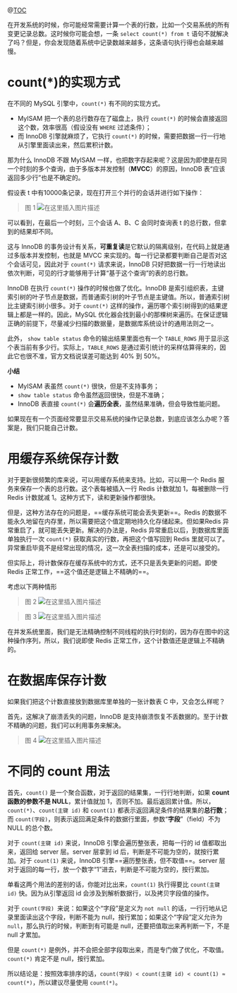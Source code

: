 ﻿@[TOC](MySQL实践篇：count这么慢，我该怎么办？)

在开发系统的时候，你可能经常需要计算一个表的行数，比如一个交易系统的所有变更记录总数。这时候你可能会想，一条 `select count(*) from t` 语句不就解决了吗？但是，你会发现随着系统中记录数越来越多，这条语句执行得也会越来越慢。

# count(*)的实现方式
在不同的 MySQL 引擎中，`count(*)` 有不同的实现方式。

 - MyISAM 把一个表的总行数存在了磁盘上，执行 `count(*)` 的时候会直接返回这个数，效率很高（假设没有 `WHERE` 过滤条件）；
 - 而 InnoDB 引擎就麻烦了，它执行 `count(*)` 的时候，需要把数据一行一行地从引擎里面读出来，然后累积计数。
 
那为什么 InnoDB 不跟 MyISAM 一样，也把数字存起来呢？这是因为即使是在同一个时刻的多个查询，由于多版本并发控制（**MVCC**）的原因，InnoDB 表“应该返回多少行”也是不确定的。

假设表 t 中有10000条记录，现在打开三个并行的会话并进行如下操作：

>图 1
![在这里插入图片描述](https://img-blog.csdnimg.cn/img_convert/c2f2dd92c72f1f226a77341facd84196.png#pic_center)

可以看到，在最后一个时刻，三个会话 A、B、C 会同时查询表 t 的总行数，但拿到的结果却不同。

这与 InnoDB 的事务设计有关系，**可重复读**是它默认的隔离级别，在代码上就是通过多版本并发控制，也就是 MVCC 来实现的。每一行记录都要判断自己是否对这个会话可见，因此对于 `count(*)` 请求来说，InnoDB 只好把数据一行一行地读出依次判断，可见的行才能够用于计算“基于这个查询”的表的总行数。

InnoDB 在执行 `count(*)` 操作的时候也做了优化。InnoDB 是索引组织表，主键索引树的叶子节点是数据，而普通索引树的叶子节点是主键值。所以，普通索引树比主键索引树小很多。对于 `count(*)` 这样的操作，遍历哪个索引树得到的结果逻辑上都是一样的。因此，MySQL 优化器会找到最小的那棵树来遍历。在保证逻辑正确的前提下，尽量减少扫描的数据量，是数据库系统设计的通用法则之一。

此外， `show table status` 命令的输出结果里面也有一个 `TABLE_ROWS` 用于显示这个表当前有多少行。实际上，`TABLE_ROWS` 是通过索引统计的采样估算得来的，因此它也很不准，官方文档说误差可能达到 40% 到 50%。

**小结**

 - MyISAM 表虽然 `count(*)` 很快，但是不支持事务；
 - `show table status` 命令虽然返回很快，但是不准确；
 - InnoDB 表直接 `count(*)` 会**遍历全表**，虽然结果准确，但会导致性能问题。

如果现在有一个页面经常要显示交易系统的操作记录总数，到底应该怎么办呢？答案是，我们只能自己计数。

# 用缓存系统保存计数
对于更新很频繁的库来说，可以用缓存系统来支持。比如，可以用一个 Redis 服务来保存一个表的总行数。这个表每被插入一行 Redis 计数就加 1，每被删除一行 Redis 计数就减 1。这种方式下，读和更新操作都很快。

但是，这种方法存在的问题是，==缓存系统可能会丢失更新==。Redis 的数据不能永久地留在内存里，所以需要把这个值定期地持久化存储起来。但如果Redis 异常重启了，就可能丢失更新。解决的办法是，Redis 异常重启以后，到数据库里面单独执行一次 `count(*)` 获取真实的行数，再把这个值写回到 Redis 里就可以了。异常重启毕竟不是经常出现的情况，这一次全表扫描的成本，还是可以接受的。

但实际上，将计数保存在缓存系统中的方式，还不只是丢失更新的问题。即使 Redis 正常工作，==这个值还是逻辑上不精确的==。

考虑以下两种情形

>图 2
![在这里插入图片描述](https://img-blog.csdnimg.cn/img_convert/9b38752e1ffee37fc6732f7a8dab1a5a.png#pic_center)

>图 3
![在这里插入图片描述](https://img-blog.csdnimg.cn/img_convert/7e8e827ad9a6a9534a774151a0f8f57f.png#pic_center)

在并发系统里面，我们是无法精确控制不同线程的执行时刻的，因为存在图中的这种操作序列，所以，我们说即使 Redis 正常工作，这个计数值还是逻辑上不精确的。


# 在数据库保存计数
如果我们把这个计数直接放到数据库里单独的一张计数表 C 中，又会怎么样呢？

首先，这解决了崩溃丢失的问题，InnoDB 是支持崩溃恢复不丢数据的。至于计数不精确的问题，我们可以利用事务来解决。

>图 4
![在这里插入图片描述](https://img-blog.csdnimg.cn/img_convert/aa1fc6af7676a015434e099ccd8f4700.png#pic_center)




# 不同的 count 用法
首先，`count()` 是一个聚合函数，对于返回的结果集，一行行地判断，如果 **count 函数的参数不是 NULL**，累计值就加 1，否则不加。最后返回累计值。所以，`count(*)`、`count(主键 id)` 和 `count(1)` 都表示返回满足条件的结果集的**总行数**；而 `count(字段)`，则表示返回满足条件的数据行里面，参数“**字段**”（field）不为 NULL 的总个数。

对于 `count(主键 id)` 来说，InnoDB 引擎会遍历整张表，把每一行的 id 值都取出来，返回给 server 层。server 层拿到 id 后，判断是不可能为空的，就按行累加。对于 `count(1)` 来说，InnoDB 引擎==遍历整张表，但不取值==。server 层对于返回的每一行，放一个数字“1”进去，判断是不可能为空的，按行累加。

单看这两个用法的差别的话，你能对比出来，`count(1)` 执行得要比 `count(主键 id)` 快。因为从引擎返回 id 会涉及到解析数据行，以及拷贝字段值的操作。

对于 `count(字段) `来说：如果这个“字段”是定义为 `not null` 的话，一行行地从记录里面读出这个字段，判断不能为 null，按行累加；如果这个“字段”定义允许为 `null`，那么执行的时候，判断到有可能是 null，还要把值取出来再判断一下，不是 null 才累加。

但是 `count(*)` 是例外，并不会把全部字段取出来，而是专门做了优化，不取值。`count(*)` 肯定不是 null，按行累加。

所以结论是：按照效率排序的话，`count(字段) < count(主键 id) < count(1) ≈ count(*)`，所以建议尽量使用 `count(*)`。


